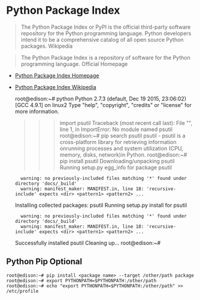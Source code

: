 Python Package Index
==

> The Python Package Index or PyPI is the official third-party software repository for the Python programming language. Python developers intend it to be a comprehensive catalog of all open source Python packages. Wikipedia

> The Python Package Index is a repository of software for the Python programming language. Official Homepage

- [Python Package Index Homepage](https://pypi.python.org/pypi)
- [Python Package Index Wikipedia](https://en.wikipedia.org/wiki/Python_Package_Index)


    root@edison:~# python
    Python 2.7.3 (default, Dec 19 2015, 23:06:02)
    [GCC 4.9.1] on linux2
    Type "help", "copyright", "credits" or "license" for more information.
    >>> import psutil
    Traceback (most recent call last):
      File "<stdin>", line 1, in <module>
    ImportError: No module named psutil
    >>> <CTRL-D>
    root@edison:~# pip search psutil
    psutil                    - psutil is a cross-platform library for retrieving
                                information onrunning processes and system
                                utilization (CPU, memory, disks, network)in
                                Python.
    root@edison:~# pip install psutil
    Downloading/unpacking psutil
      Running setup.py egg_info for package psutil
    
        warning: no previously-included files matching '*' found under directory 'docs/_build'
        warning: manifest_maker: MANIFEST.in, line 18: 'recursive-include' expects <dir> <pattern1> <pattern2> ...
        
    Installing collected packages: psutil
      Running setup.py install for psutil
        
        warning: no previously-included files matching '*' found under directory 'docs/_build'
        warning: manifest_maker: MANIFEST.in, line 18: 'recursive-include' expects <dir> <pattern1> <pattern2> ...
    
    Successfully installed psutil
    Cleaning up...
    root@edison:~# 


## Python Pip Optional 

    root@edison:~# pip install <package name> --target /other/path package
    root@edison:~# export PYTHONPATH=$PYTHONPATH:/other/path
    root@edison:~# echo "export PYTHONPATH=$PYTHONPATH:/other/path" >> /etc/profile

